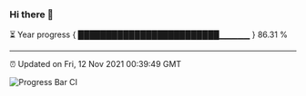 ### Hi there 👋

⏳ Year progress { █████████████████████████▁▁▁▁▁ } 86.31 %

---

⏰ Updated on Fri, 12 Nov 2021 00:39:49 GMT

![Progress Bar CI](https://github.com/liununu/liununu/workflows/Progress%20Bar%20CI/badge.svg)
